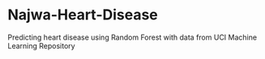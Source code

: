 # Najwa-Heart-Disease
Predicting heart disease using Random Forest with data from UCI Machine Learning Repository
